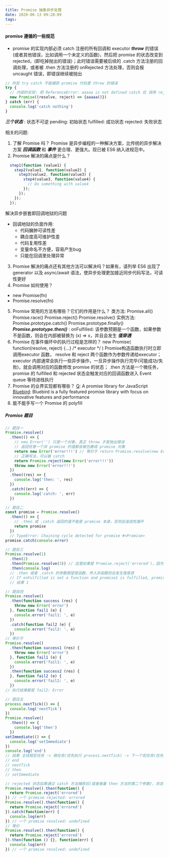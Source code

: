 ```yaml
---
title: Promise 抽象异步处理
date: 2020-06-13 09:28:09
tags:
---
```


#### promise 遵循的一些规范
+ promise 的实现内部必须 catch 注册的所有回调和 executor ***throw*** 的错误(或者其他错误，比如调用一个未定义的函数)，然后把 promise 的状态改变到 rejected，(即吃掉抛出的错误)；此时错误需要被后续的 .catch 方法注册的回调处理，或者被 .then 方法注册的 onRejected 方法处理，否则会报 uncaught 错误，即错误继续被抛出
``` javascript
// 外层 try catch 不能捕获 promise 代码里 throw 的错误
try {
  // 内部的实现: 把 ReferenceError: aaaaa is not defined catch 后 调用 reject 方法改变 promise 的状态，后续没有处理，所以报 uncaught 错误
  new Promise((resolve, reject) => {aaaaa()})
} catch (err) {
  console.log('catch nothing')
}
```
<!--more-->

***三个状态*** : 状态不可逆
pending: 初始状态
fulfilled: 成功状态
rejected: 失败状态

相关的问题:
1. 了解 Promise 吗？
  Promise 是异步编程的一种解决方案，比传统的异步解决方案 ***回调函数*** 和 ***事件*** 更合理、更强大。现已被 ES6 纳入进规范中。
2. Promise 解决的痛点是什么？
  ```javascript
    step1(function (value1) {
      step2(value1, function(value2) {
        step3(value2, function(value3) {
          step4(value3, function(value4) {
            // Do something with value4
          });
        });
      });
    });
  ```
  解决异步嵌套即回调地狱的问题
  - 回调地狱的负面作用:
    + 代码臃肿可读性差
    + 耦合度高可维护性差
    + 代码复用性差
    + 变量命名不方便，容易产生bug
    + 只能在回调里处理异常
3. Promise 解决的痛点还有其他方法可以解决吗？如果有，请列举
  ES6 出现了 generator 以及 async/await 语法，使异步处理更加接近同步代码写法，可读性更好
4. Promise 如何使用？
  + new Promise(fn)
  + Promise.resolve(fn)
5. Promise 常用的方法有哪些？它们的作用是什么？
  类方法:
  Promise.all()
  Promise.race()
  Promise.reject()
  Promise.resolve()
  实例方法:
  Promise.prototype.catch()
  Promise.prototype.finally()
  ***Promise.prototype.then()*** :
  onFulfilled: 该参数预期是一个函数，如果参数不是函数，则会在内部被替换为 (x) => x，并且会发生 ***值穿透***
6. Promise 在事件循环中的执行过程是怎样的？
  new Promise( function(resolve, reject) {...} /* executor */  )
  Promise构造函数执行时立即调用executor 函数， resolve 和 reject 两个函数作为参数传递给executor；
  executor 内部通常会执行一些异步操作，一旦异步操作执行完毕(可能成功/失败)，就会调用对应的函数修改 promise 的状态；
  .then 方法是一个微任务，promise 的 fulfilled 和 rejected 状态会触发对应的回调函数进入 Event queue 等待进栈执行
7. Promise 的业界实现都有哪些？
  [Q](https://github.com/kriskowal/q): A promise library for JavaScript
  [Bluebird](https://github.com/petkaantonov/bluebird): Bluebird is a fully featured promise library with focus on innovative features and performance
8. 能不能手写一个 Promise 的 polyfill


##### Promise 题目
``` javascript
// 题目一
Promise.resolve()
  .then(() => {
    // new Error('') 只是一个对象，真正 throw 才是抛出错误
    // 返回任意一个非 promise 的值都会被包裹成 promise 对象
    return new Error('error!!!') // 等价于 return Promise.resolve(new Error('error!!!'))
    // 正确写法，可以被 catch
    return Promise.reject(new Error('error!!!'))
    throw new Error('error!!!')
  })
  .then((res) => {
    console.log('then: ', res)
  })
  .catch((err) => {
    console.log('catch: ', err)
  })
```

``` javascript
// 题目二
const promise = Promise.resolve()
  .then(() => {
    // .then 或 .catch 返回的值不能是 promise 本身，否则会造成死循环
    return promise
  })
  // TypeError: Chaining cycle detected for promise #<Promise>
promise.catch(console.error)
```

``` javascript
// 题目三
Promise.resolve(1)
  .then(2)
  .then(Promise.resolve(3)) // 这里如果是 Promise.reject('errored')，因为不是函数，依然会被忽略，但是会产生一个不能被捕获的error
  .then(console.log)
  // .then 或者 .catch 的参数期望是函数，传入非函数则会发生值穿透
  // If onFulfilled is not a function and promise1 is fulfilled, promise2 must be fulfilled with the same value as promise1
  // 结果 1
```

``` javascript
// 题目四
Promise.resolve()
  .then(function success (res) {
    throw new Error('error')
  }, function fail1 (e) {
    console.error('fail1: ', e)
  })
  .catch(function fail2 (e) {
    console.error('fail2: ', e)
  })
// 等价于
Promise.resolve()
  .then(function success1 (res) {
    throw new Error('error')
  }, function fail1 (e) {
    console.error('fail1: ', e)
  })
  .then(function success2 (res) {
  }, function fail2 (e) {
    console.error('fail2: ', e)
  })
// 执行结果都是 fail2: Error
```

``` javascript
// 题目五
process.nextTick(() => {
  console.log('nextTick')
})
Promise.resolve()
  .then(() => {
    console.log('then')
  })
setImmediate(() => {
  console.log('setImmediate')
})
console.log('end')
// 结果 主线程宏任务 -> 微任务(优先执行 process.nextTick) -> 下一个宏任务(优先执行 setImmediate)
// end
// nextTick
// then
// setImmediate
```

``` javascript
// rejected 状态如果通过 catch 方法捕获后(或者接着 then 方法的第二个参数)，状态会变为 resolved
Promise.resolve().then(function() {
  return Promise.reject('errored')
}) // 一个 promise rejected: errored
Promise.resolve().then(function() {
  return Promise.reject('errored')
}).catch(function(err) {
  console.log(err)
}) // 一个 promise resolved: undefined
// 等价
Promise.resolve().then(function() {
  return Promise.reject('errored')
}).then(function () {}, function(err) {
  console.log(err)
}) // 一个 promise resolved: undefined
```
